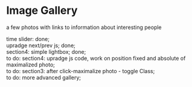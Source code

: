 # Image Gallery
a few photos with links to information about interesting people

time slider: done;  
upradge next/prev js; done;  
section4: simple lightbox; done;  
to do: section4: upradge js code, work on position fixed and absolute of maximalized photo;  
to do: section3: after click-maximalize photo - toggle Class;  
to do: more advanced gallery;  
